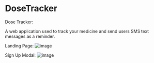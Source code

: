 # DoseTracker
Dose Tracker: 

A web application used to track your medicine and send users SMS text messages as a reminder.

Landing Page:
![image](https://user-images.githubusercontent.com/97654382/156704557-ce7e35d4-2be4-4fd6-b9fa-beef258d8a69.png)

Sign Up Modal:
![image](https://user-images.githubusercontent.com/97654382/156704725-414d1ba6-4c0c-4e91-ae2c-8b35e7ac3e3c.png)


